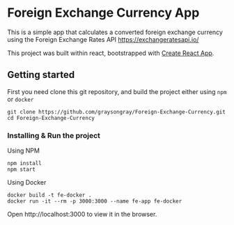 # Foreign Exchange Currency App
This is a simple app that calculates a converted foreign exchange currency using the Foreign Exchange Rates API
https://exchangeratesapi.io/

This project was built within react, bootstrapped with [Create React App](https://github.com/facebook/create-react-app).

## Getting started
First you need clone this git repository, and build the project either using `npm` or `docker`<br>
```
git clone https://github.com/graysongray/Foreign-Exchange-Currency.git
cd Foreign-Exchange-Currency
```

### Installing & Run the project
Using NPM <br>
```
npm install
npm start
```
Using Docker <br>
```
docker build -t fe-docker .
docker run -it --rm -p 3000:3000 --name fe-app fe-docker
```
Open http://localhost:3000 to view it in the browser.
